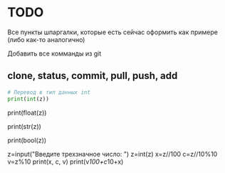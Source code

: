 # TODO 
Все пункты шпаргалки, которые есть сейчас оформить как примере (либо как-то аналогично)

Добавить все комманды из git

clone, status, commit, pull, push, add
---

```python
# Перевод в тип данных int
print(int(z))
```


print(float(z))

print(str(z))

print(bool(z))

z=input("Введите трехзначное число: ")
z=int(z)
x=z//100
c=z//10%10
v=z%10
print(x, c, v)
print(v*100+c*10+x)



